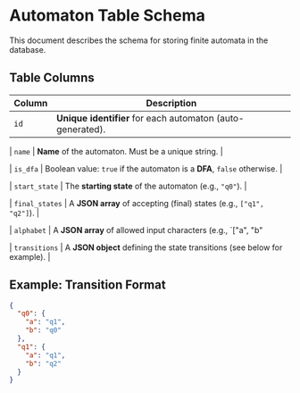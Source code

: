 # Automaton Table Schema

This document describes the schema for storing finite automata in the database.

## Table Columns

| Column         |                        Description                                                                 |
| -------------- | --------------------------------------------------------------------------- |
| `id`           | **Unique identifier** for each automaton (auto-generated).                  |

| `name`         | **Name** of the automaton. Must be a unique string.                         |

| `is_dfa`       | Boolean value: `true` if the automaton is a **DFA**, `false` otherwise.     |

| `start_state`  | The **starting state** of the automaton (e.g., `"q0"`).                     |

| `final_states` | A **JSON array** of accepting (final) states (e.g., `["q1", "q2"]`).        |

| `alphabet`     | A **JSON array** of allowed input characters (e.g., `["a", "b"

| `transitions`  | A **JSON object** defining the state transitions (see below for example).   |

## Example: Transition Format

```json
{
  "q0": {
    "a": "q1",
    "b": "q0"
  },
  "q1": {
    "a": "q1",
    "b": "q2"
  }
}
